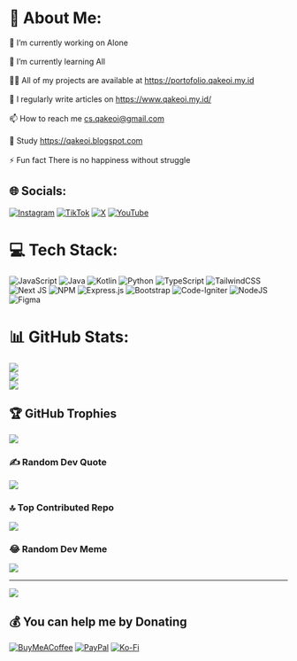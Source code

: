 # 💫 About Me:
🔭 I’m currently working on Alone<br><br>🌱 I’m currently learning All<br><br>👨‍💻 All of my projects are available at https://portofolio.qakeoi.my.id<br><br>📝 I regularly write articles on https://www.qakeoi.my.id/<br><br>📫 How to reach me cs.qakeoi@gmail.com<br><br>💬 Study https://qakeoi.blogspot.com<br><br>⚡ Fun fact There is no happiness without struggle


## 🌐 Socials:
[![Instagram](https://img.shields.io/badge/Instagram-%23E4405F.svg?logo=Instagram&logoColor=white)](https://instagram.com/qakeoi) [![TikTok](https://img.shields.io/badge/TikTok-%23000000.svg?logo=TikTok&logoColor=white)](https://tiktok.com/@qakeoi) [![X](https://img.shields.io/badge/X-black.svg?logo=X&logoColor=white)](https://x.com/qakeoi) [![YouTube](https://img.shields.io/badge/YouTube-%23FF0000.svg?logo=YouTube&logoColor=white)](https://youtube.com/@qakeoi) 

# 💻 Tech Stack:
![JavaScript](https://img.shields.io/badge/javascript-%23323330.svg?style=flat&logo=javascript&logoColor=%23F7DF1E) ![Java](https://img.shields.io/badge/java-%23ED8B00.svg?style=flat&logo=openjdk&logoColor=white) ![Kotlin](https://img.shields.io/badge/kotlin-%237F52FF.svg?style=flat&logo=kotlin&logoColor=white) ![Python](https://img.shields.io/badge/python-3670A0?style=flat&logo=python&logoColor=ffdd54) ![TypeScript](https://img.shields.io/badge/typescript-%23007ACC.svg?style=flat&logo=typescript&logoColor=white) ![TailwindCSS](https://img.shields.io/badge/tailwindcss-%2338B2AC.svg?style=flat&logo=tailwind-css&logoColor=white) ![Next JS](https://img.shields.io/badge/Next-black?style=flat&logo=next.js&logoColor=white) ![NPM](https://img.shields.io/badge/NPM-%23CB3837.svg?style=flat&logo=npm&logoColor=white) ![Express.js](https://img.shields.io/badge/express.js-%23404d59.svg?style=flat&logo=express&logoColor=%2361DAFB) ![Bootstrap](https://img.shields.io/badge/bootstrap-%238511FA.svg?style=flat&logo=bootstrap&logoColor=white) ![Code-Igniter](https://img.shields.io/badge/CodeIgniter-%23EF4223.svg?style=flat&logo=codeIgniter&logoColor=white) ![NodeJS](https://img.shields.io/badge/node.js-6DA55F?style=flat&logo=node.js&logoColor=white) ![Figma](https://img.shields.io/badge/figma-%23F24E1E.svg?style=flat&logo=figma&logoColor=white)
# 📊 GitHub Stats:
![](https://github-readme-stats.vercel.app/api?username=qakeoi&theme=radical&hide_border=false&include_all_commits=true&count_private=false)<br/>
![](https://github-readme-streak-stats.herokuapp.com/?user=qakeoi&theme=radical&hide_border=false)<br/>
![](https://github-readme-stats.vercel.app/api/top-langs/?username=qakeoi&theme=radical&hide_border=false&include_all_commits=true&count_private=false&layout=compact)

## 🏆 GitHub Trophies
![](https://github-profile-trophy.vercel.app/?username=qakeoi&theme=radical&no-frame=false&no-bg=false&margin-w=4)

### ✍️ Random Dev Quote
![](https://quotes-github-readme.vercel.app/api?type=vetical&theme=radical)

### 🔝 Top Contributed Repo
![](https://github-contributor-stats.vercel.app/api?username=qakeoi&limit=5&theme=radical&combine_all_yearly_contributions=true)

### 😂 Random Dev Meme
<img src='https://blogger.googleusercontent.com/img/b/R29vZ2xl/AVvXsEiHVGJTdiTy2ZvJ8moO7m-Mj7wrPnd_ErDi3fZIc8IujsrbU3lcrJ-kryVIZyXEcggIiKXR7MTz137ZmCbpFi1n0wsi_u_imy_1snu9Air5MInu_iC_55fEqHNuLRI9Q53McJocZ_cEfvkUCIJWZZ8xBezKj85XKDckE9PMCCIDJw7_moQvRaW0WtaHGPHN/s1600/Screenshot%202024-02-14%20100513.png'/>

---
[![](https://visitcount.itsvg.in/api?id=qakeoi&icon=0&color=0)](https://visitcount.itsvg.in)

  ## 💰 You can help me by Donating
  [![BuyMeACoffee](https://img.shields.io/badge/Buy%20Me%20a%20Coffee-ffdd00?style=for-the-badge&logo=buy-me-a-coffee&logoColor=black)](https://buymeacoffee.com/qakeoi) [![PayPal](https://img.shields.io/badge/PayPal-00457C?style=for-the-badge&logo=paypal&logoColor=white)](https://paypal.me/qakeoi) [![Ko-Fi](https://img.shields.io/badge/Ko--fi-F16061?style=for-the-badge&logo=ko-fi&logoColor=white)](https://ko-fi.com/qakeoi) 


